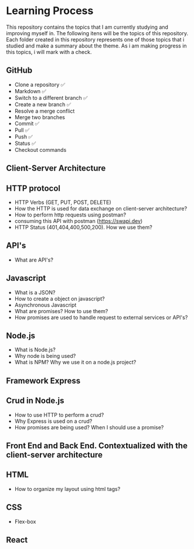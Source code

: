 # Learning Process
This repository contains the topics that I am currently studying and improving myself in. The following itens will be the topics of this repository. Each folder created in this repository represents one of those topics that i studied and make a summary about the theme. As i am making progress in this topics, i will mark with a check.

## GitHub

- Clone a repository ✅
- Markdown ✅
- Switch to a different branch ✅
- Create a new branch ✅
- Resolve a merge conflict
- Merge two branches
- Commit ✅
- Pull ✅
- Push ✅
- Status ✅
- Checkout commands 

## Client-Server Architecture

## HTTP protocol
- HTTP Verbs (GET, PUT, POST, DELETE)
- How the HTTP is used for data exchange on client-server architecture?
- How to perform http requests using postman?
- consuming this API with postman (https://swapi.dev)
- HTTP Status (401,404,400,500,200). How we use them?

## API's
- What are API's?

## Javascript
- What is a JSON?
- How to create a object on javascript?
- Asynchronous Javascript
- What are promises? How to use them?
- How promises are used to handle request to external services or API's?

## Node.js
- What is Node.js?
- Why node is being used?
- What is NPM? Why we use it on a node.js project?

## Framework Express

## Crud in Node.js
- How to use HTTP to perform a crud?
- Why Express is used on a crud?
- How promises are being used? When I should use a promise?



## Front End and Back End. Contextualized with the client-server architecture

## HTML
- How to organize my layout using html tags?
## CSS
- Flex-box

## React
